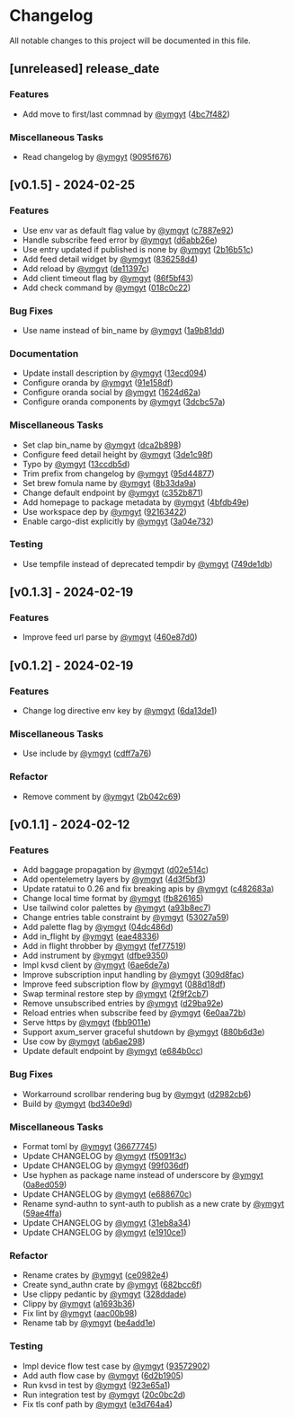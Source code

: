 # Changelog

All notable changes to this project will be documented in this file.

## [unreleased] __release_date__

### Features

- Add move to first/last commnad by [@ymgyt](https://github.com/ymgyt) ([4bc7f482](https://github.com/ymgyt/syndicationd/commit/4bc7f482d10e52339057784052194d8ddeff30b5))

### Miscellaneous Tasks

- Read changelog by [@ymgyt](https://github.com/ymgyt) ([9095f676](https://github.com/ymgyt/syndicationd/commit/9095f6764cf8ee1bf2acff85f4df4250bb0e4167))

## [v0.1.5] - 2024-02-25

### Features

- Use env var as default flag value by [@ymgyt](https://github.com/ymgyt) ([c7887e92](https://github.com/ymgyt/syndicationd/commit/c7887e925d6856f761051d118662d77d35d08968))
- Handle subscribe feed error by [@ymgyt](https://github.com/ymgyt) ([d6abb26e](https://github.com/ymgyt/syndicationd/commit/d6abb26eb7ea75ba479f07cb83ff680a1708c6af))
- Use entry updated if published is none by [@ymgyt](https://github.com/ymgyt) ([2b16b51c](https://github.com/ymgyt/syndicationd/commit/2b16b51c3cadb7b0dd74a848ae43ff078372b678))
- Add feed detail widget by [@ymgyt](https://github.com/ymgyt) ([836258d4](https://github.com/ymgyt/syndicationd/commit/836258d490bd63de7bc481bc6ad9f5866f5e861e))
- Add reload by [@ymgyt](https://github.com/ymgyt) ([de11397c](https://github.com/ymgyt/syndicationd/commit/de11397cde2d003b81eb029752673f214724c4c2))
- Add client timeout flag by [@ymgyt](https://github.com/ymgyt) ([86f5bf43](https://github.com/ymgyt/syndicationd/commit/86f5bf437193791905d82b441f9bc39cecc401ff))
- Add check command by [@ymgyt](https://github.com/ymgyt) ([018c0c22](https://github.com/ymgyt/syndicationd/commit/018c0c222704746315e3a0faf852a0868f719a00))

### Bug Fixes

- Use name instead of bin_name by [@ymgyt](https://github.com/ymgyt) ([1a9b81dd](https://github.com/ymgyt/syndicationd/commit/1a9b81dd6a9734ea99d63bac052b73b55e9470fd))

### Documentation

- Update install description by [@ymgyt](https://github.com/ymgyt) ([13ecd094](https://github.com/ymgyt/syndicationd/commit/13ecd094ae813517d7554c54572dcc2a83654311))
- Configure oranda by [@ymgyt](https://github.com/ymgyt) ([91e158df](https://github.com/ymgyt/syndicationd/commit/91e158df904e91a27d8f68217500ad76ea91ffe9))
- Configure oranda social by [@ymgyt](https://github.com/ymgyt) ([1624d62a](https://github.com/ymgyt/syndicationd/commit/1624d62a51fdeea38594869c707d036c792f2e61))
- Configure oranda components by [@ymgyt](https://github.com/ymgyt) ([3dcbc57a](https://github.com/ymgyt/syndicationd/commit/3dcbc57a435321d7f39e7e39bf90b44b1b712e7b))

### Miscellaneous Tasks

- Set clap bin_name by [@ymgyt](https://github.com/ymgyt) ([dca2b898](https://github.com/ymgyt/syndicationd/commit/dca2b898b2cd596b0655797e037c5a5c82cf9b0a))
- Configure feed detail height by [@ymgyt](https://github.com/ymgyt) ([3de1c98f](https://github.com/ymgyt/syndicationd/commit/3de1c98fdce08a622323c269373d2ece0b00ec74))
- Typo by [@ymgyt](https://github.com/ymgyt) ([13ccdb5d](https://github.com/ymgyt/syndicationd/commit/13ccdb5d7c80627913d9858887b7b6d84dc07dff))
- Trim prefix from changelog by [@ymgyt](https://github.com/ymgyt) ([95d44877](https://github.com/ymgyt/syndicationd/commit/95d448773ec7ab009fbece0928854364679b6f2c))
- Set brew fomula name by [@ymgyt](https://github.com/ymgyt) ([8b33da9a](https://github.com/ymgyt/syndicationd/commit/8b33da9afc98ab6cdc12a0ca48829b27f39c63f6))
- Change default endpoint by [@ymgyt](https://github.com/ymgyt) ([c352b871](https://github.com/ymgyt/syndicationd/commit/c352b8713f4acbaf022c857e036d33fc688c9991))
- Add homepage to package metadata by [@ymgyt](https://github.com/ymgyt) ([4bfdb49e](https://github.com/ymgyt/syndicationd/commit/4bfdb49e317e18ff6345ce1b8e8071f0497a1a5f))
- Use workspace dep by [@ymgyt](https://github.com/ymgyt) ([92163422](https://github.com/ymgyt/syndicationd/commit/921634227a53e2a3594d1cedb5116e53dc43baa4))
- Enable cargo-dist explicitly by [@ymgyt](https://github.com/ymgyt) ([3a04e732](https://github.com/ymgyt/syndicationd/commit/3a04e7327a752dea0497f900f0a96364977de96e))

### Testing

- Use tempfile instead of deprecated tempdir by [@ymgyt](https://github.com/ymgyt) ([749de1db](https://github.com/ymgyt/syndicationd/commit/749de1dba0235e30e1e79ca10849d049005c0a15))

## [v0.1.3] - 2024-02-19

### Features

- Improve feed url parse by [@ymgyt](https://github.com/ymgyt) ([460e87d0](https://github.com/ymgyt/syndicationd/commit/460e87d00f9acd83a922a97c339a620c0037c14f))

## [v0.1.2] - 2024-02-19

### Features

- Change log directive env key by [@ymgyt](https://github.com/ymgyt) ([6da13de1](https://github.com/ymgyt/syndicationd/commit/6da13de165e3ec57e3c15c08dc6f8237debe082e))

### Miscellaneous Tasks

- Use include by [@ymgyt](https://github.com/ymgyt) ([cdff7a76](https://github.com/ymgyt/syndicationd/commit/cdff7a762d6cca85160f01b6f646d8baa6e47e59))

### Refactor

- Remove comment by [@ymgyt](https://github.com/ymgyt) ([2b042c69](https://github.com/ymgyt/syndicationd/commit/2b042c696d5c64c3dd2608e4382f50e4a76ed38c))

## [v0.1.1] - 2024-02-12

### Features

- Add baggage propagation by [@ymgyt](https://github.com/ymgyt) ([d02e514c](https://github.com/ymgyt/syndicationd/commit/d02e514c8f6e32aa748c10dadb204153cba21ecc))
- Add opentelemetry layers by [@ymgyt](https://github.com/ymgyt) ([4d3f5bf3](https://github.com/ymgyt/syndicationd/commit/4d3f5bf3f45f31cfd014dbdf37a41a31ea0472ca))
- Update ratatui to 0.26 and fix breaking apis by [@ymgyt](https://github.com/ymgyt) ([c482683a](https://github.com/ymgyt/syndicationd/commit/c482683a0083baf93a60ef31b280c49ac4eafccb))
- Change local time format by [@ymgyt](https://github.com/ymgyt) ([fb826165](https://github.com/ymgyt/syndicationd/commit/fb826165367eb97c0bec216db286bf1ee13fba07))
- Use tailwind color palettes by [@ymgyt](https://github.com/ymgyt) ([a93b8ec7](https://github.com/ymgyt/syndicationd/commit/a93b8ec753d3f0da2c4915cc258b3b1054ccef57))
- Change entries table constraint by [@ymgyt](https://github.com/ymgyt) ([53027a59](https://github.com/ymgyt/syndicationd/commit/53027a59aa1bb8c24deeb5696dac52f2704104bc))
- Add palette flag by [@ymgyt](https://github.com/ymgyt) ([04dc486d](https://github.com/ymgyt/syndicationd/commit/04dc486d0ab3043e021e164e70f5fe081e3c464d))
- Add in_flight by [@ymgyt](https://github.com/ymgyt) ([eae48336](https://github.com/ymgyt/syndicationd/commit/eae48336cc6e5298bc6c78599fa3054a134a170e))
- Add in flight throbber by [@ymgyt](https://github.com/ymgyt) ([fef77519](https://github.com/ymgyt/syndicationd/commit/fef77519e2ca59e5d267d6cecab8c008e92adc2c))
- Add instrument by [@ymgyt](https://github.com/ymgyt) ([dfbe9350](https://github.com/ymgyt/syndicationd/commit/dfbe93501542ff75361ddf3b158e21f7e77329b3))
- Impl kvsd client by [@ymgyt](https://github.com/ymgyt) ([6ae6de7a](https://github.com/ymgyt/syndicationd/commit/6ae6de7a2e783417b1a8d5d3c2b450109d83725f))
- Improve subscription input handling by [@ymgyt](https://github.com/ymgyt) ([309d8fac](https://github.com/ymgyt/syndicationd/commit/309d8fac0ea33438af61df374f32a73e235ec63f))
- Improve feed subscription flow by [@ymgyt](https://github.com/ymgyt) ([088d18df](https://github.com/ymgyt/syndicationd/commit/088d18df15486d4635a5dc2014f62b9fce6a9db6))
- Swap terminal restore step by [@ymgyt](https://github.com/ymgyt) ([2f9f2cb7](https://github.com/ymgyt/syndicationd/commit/2f9f2cb7830d7cb473b847f1969c9125428e4a6e))
- Remove unsubscribed entries by [@ymgyt](https://github.com/ymgyt) ([d29ba92e](https://github.com/ymgyt/syndicationd/commit/d29ba92e929d9d1348fa114ac2bdf210b76c5a1b))
- Reload entries when subscribe feed by [@ymgyt](https://github.com/ymgyt) ([6e0aa72b](https://github.com/ymgyt/syndicationd/commit/6e0aa72b67a17e7139b532940c24f70a7642a39d))
- Serve https by [@ymgyt](https://github.com/ymgyt) ([fbb9011e](https://github.com/ymgyt/syndicationd/commit/fbb9011e86acf6e4cf30f37a74e67d3202bbc5a0))
- Support axum_server graceful shutdown by [@ymgyt](https://github.com/ymgyt) ([880b6d3e](https://github.com/ymgyt/syndicationd/commit/880b6d3e8d0f90b711a1d6e8e1bf6fb1808e5161))
- Use cow by [@ymgyt](https://github.com/ymgyt) ([ab6ae298](https://github.com/ymgyt/syndicationd/commit/ab6ae298abeda1d7d3c67939bc70f0d2269e8654))
- Update default endpoint by [@ymgyt](https://github.com/ymgyt) ([e684b0cc](https://github.com/ymgyt/syndicationd/commit/e684b0cc4122a3fd4ece6a1e3697f71aaa311daf))

### Bug Fixes

- Workarround scrollbar rendering bug by [@ymgyt](https://github.com/ymgyt) ([d2982cb6](https://github.com/ymgyt/syndicationd/commit/d2982cb6c8fa385655290d953aa9243d3470382d))
- Build by [@ymgyt](https://github.com/ymgyt) ([bd340e9d](https://github.com/ymgyt/syndicationd/commit/bd340e9d30f101c891f53b2d2be10a0cf8833f4b))

### Miscellaneous Tasks

- Format toml by [@ymgyt](https://github.com/ymgyt) ([36677745](https://github.com/ymgyt/syndicationd/commit/3667774506106fe0f38d77efac9f4b27c70090aa))
- Update CHANGELOG by [@ymgyt](https://github.com/ymgyt) ([f5091f3c](https://github.com/ymgyt/syndicationd/commit/f5091f3ceff04b9ff818bb4e0ce0e4bbe9851177))
- Update CHANGELOG by [@ymgyt](https://github.com/ymgyt) ([99f036df](https://github.com/ymgyt/syndicationd/commit/99f036dfe227c1670f967aa949116e3ae8a2c97b))
- Use hyphen as package name instead of underscore by [@ymgyt](https://github.com/ymgyt) ([0a8ed059](https://github.com/ymgyt/syndicationd/commit/0a8ed05997790f9f05c932c92fa2b2b2d74065a9))
- Update CHANGELOG by [@ymgyt](https://github.com/ymgyt) ([e688670c](https://github.com/ymgyt/syndicationd/commit/e688670c853718a1cb825cb787861dffe55046d1))
- Rename synd-authn to synt-auth to publish as a new crate by [@ymgyt](https://github.com/ymgyt) ([59ae4ffa](https://github.com/ymgyt/syndicationd/commit/59ae4ffa51f5323fa4a3aae5e30e950b15730519))
- Update CHANGELOG by [@ymgyt](https://github.com/ymgyt) ([31eb8a34](https://github.com/ymgyt/syndicationd/commit/31eb8a3472e770931fab427e2a8c74a9754b157a))
- Update CHANGELOG by [@ymgyt](https://github.com/ymgyt) ([e1910ce1](https://github.com/ymgyt/syndicationd/commit/e1910ce120ca9d8f38fa4c479156f723d54ae59c))

### Refactor

- Rename crates by [@ymgyt](https://github.com/ymgyt) ([ce0982e4](https://github.com/ymgyt/syndicationd/commit/ce0982e497647b23dcf07e39d525121bcd9ac1fa))
- Create synd_authn crate by [@ymgyt](https://github.com/ymgyt) ([682bcc6f](https://github.com/ymgyt/syndicationd/commit/682bcc6ff3c035be566dea99d2487e0173537c8d))
- Use clippy pedantic by [@ymgyt](https://github.com/ymgyt) ([328ddade](https://github.com/ymgyt/syndicationd/commit/328ddadebbad5381271c5e84cce2d6888252e70c))
- Clippy by [@ymgyt](https://github.com/ymgyt) ([a1693b36](https://github.com/ymgyt/syndicationd/commit/a1693b36b73ad3987af9a853e214392d8b1eae8d))
- Fix lint by [@ymgyt](https://github.com/ymgyt) ([aac00b98](https://github.com/ymgyt/syndicationd/commit/aac00b98335bb75cc57fdea0875bfd675bf8f3cc))
- Rename tab by [@ymgyt](https://github.com/ymgyt) ([be4add1e](https://github.com/ymgyt/syndicationd/commit/be4add1e261c505d87b174795274236fd8ce46e7))

### Testing

- Impl device flow test case by [@ymgyt](https://github.com/ymgyt) ([93572902](https://github.com/ymgyt/syndicationd/commit/9357290265a4fbf8d78721e4f9f1904b1cf5b12a))
- Add auth flow case by [@ymgyt](https://github.com/ymgyt) ([6d2b1905](https://github.com/ymgyt/syndicationd/commit/6d2b1905d9b06bd9ed670f210cd590f89405c37c))
- Run kvsd in test by [@ymgyt](https://github.com/ymgyt) ([923e65a1](https://github.com/ymgyt/syndicationd/commit/923e65a131bed1a0a10d073b0eb9d5091cc184fe))
- Run integration test by [@ymgyt](https://github.com/ymgyt) ([20c0bc2d](https://github.com/ymgyt/syndicationd/commit/20c0bc2d31a938d3103fafedba5a10b4a9bba9ae))
- Fix tls conf path by [@ymgyt](https://github.com/ymgyt) ([e3d764a4](https://github.com/ymgyt/syndicationd/commit/e3d764a453b527a98b1eaf268ead67469c0e192d))

<!-- generated by git-cliff -->
